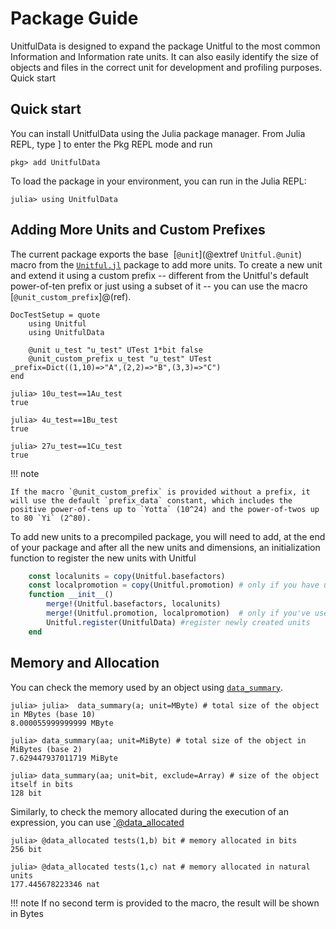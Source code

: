 # Package Guide

UnitfulData is designed to expand the package Unitful to the most common Information and Information rate units. It can also easily identify the size of objects and files in the correct unit for development and profiling purposes.
Quick start

## Quick start

You can install UnitfulData using the Julia package manager. From Julia REPL, type ] to enter the Pkg REPL mode and run

```
pkg> add UnitfulData
```

To load the package in your environment, you can run in the Julia REPL:

```
julia> using UnitfulData
```

## Adding More Units and Custom Prefixes

The current package exports the base  [`@unit`](@extref `Unitful.@unit`) macro from the [`Unitful.jl`](https://github.com/keno/Unitful.jl) package to add more units. To create a new unit and extend it using a custom prefix -- different from the Unitful's default power-of-ten prefix or just using a subset of it -- you can use the macro [`@unit_custom_prefix`]@(ref).
```@meta
DocTestSetup = quote
    using Unitful
    using UnitfulData

    @unit u_test "u_test" UTest 1*bit false
    @unit_custom_prefix u_test "u_test" UTest _prefix=Dict((1,10)=>"A",(2,2)=>"B",(3,3)=>"C")
end
```

```jldoctest
julia> 10u_test==1Au_test
true

julia> 4u_test==1Bu_test
true

julia> 27u_test==1Cu_test
true
```

!!! note 

    If the macro `@unit_custom_prefix` is provided without a prefix, it will use the default `prefix_data` constant, which includes the positive power-of-tens up to `Yotta` (10^24) and the power-of-twos up to 80 `Yi` (2^80).

To add new units to a precompiled package, you will need to add, at the end of your package and after all the new units and dimensions, an initialization function to register the new units with Unitful

```julia
    const localunits = copy(Unitful.basefactors)
    const localpromotion = copy(Unitful.promotion) # only if you have used @dimension
    function __init__()
        merge!(Unitful.basefactors, localunits)
        merge!(Unitful.promotion, localpromotion)  # only if you've used @dimension
        Unitful.register(UnitfulData) #register newly created units
    end
```

## Memory and Allocation

You can check the memory used by an object using [`data_summary`](@ref). 


```julia-repl
julia> julia>  data_summary(a; unit=MByte) # total size of the object in MBytes (base 10)
8.000055999999999 MByte

julia> data_summary(aa; unit=MiByte) # total size of the object in MiBytes (base 2)
7.629447937011719 MiByte

julia> data_summary(aa; unit=bit, exclude=Array) # size of the object itself in bits
128 bit
```

Similarly, to check the memory allocated during the execution of an expression, you can use [`@data_allocated](@ref)

```julia-repl
julia> @data_allocated tests(1,b) bit # memory allocated in bits
256 bit

julia> @data_allocated tests(1,c) nat # memory allocated in natural units
177.445678223346 nat
```

!!! note
    If no second term is provided to the macro, the result will be shown in Bytes

